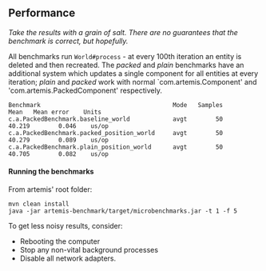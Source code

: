 ## Performance

*Take the results with a grain of salt. There are no guarantees that the benchmark is correct,
but hopefully.*

All benchmarks run `World#process` - at every 100th iteration an entity is deleted and then
recreated. The *packed* and *plain* benchmarks have an additional system which updates a 
single component for all entities at every iteration; *plain* and *packed* work with normal
`com.artemis.Component' and 'com.artemis.PackedComponent' respectively.

```
Benchmark                                     Mode   Samples         Mean   Mean error    Units
c.a.PackedBenchmark.baseline_world            avgt        50       40.219        0.046    us/op
c.a.PackedBenchmark.packed_position_world     avgt        50       40.279        0.089    us/op
c.a.PackedBenchmark.plain_position_world      avgt        50       40.705        0.082    us/op
```

#### Running the benchmarks

From artemis' root folder:

```
mvn clean install
java -jar artemis-benchmark/target/microbenchmarks.jar -t 1 -f 5
```

To get less noisy results, consider:

- Rebooting the computer
- Stop any non-vital background processes
- Disable all network adapters.

